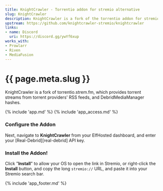 ```yaml
---
title: KnightCrawler - Torrentio addon for stremio alternative
slug: KnightCrawler
description: KnightCrawler is a fork of the torrentio addon for stremio, modernized for DebridMediaManager public hash support
upstream: https://github.com/knightcrawler-stremio/knightcrawler
links:
- name: Discord
  uri: https://discord.gg/ywYf6xup
works_with:
- Prowlarr
- Riven
- MediaFusion
---
```


# {{ page.meta.slug }}

KnightCrawler is a fork of torrentio.strem.fm, which provides torrent streams from torrent providers' RSS feeds, and DebridMediaManager hashes.

{% include 'app.md' %}
{% include 'app_access.md' %}

### Configure the Addon

Next, navigate to **KnightCrawler** from your ElfHosted dashboard, and enter your [Real-Debrid][real-debrid] API key.

### Install the Addon!

Click "**Install**" to allow your OS to open the link in Stremio, or right-click the **Install** button, and copy the long `stremio://` URL, and paste it into your Stremio search bar.

{% include 'app_footer.md' %}